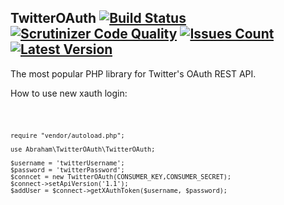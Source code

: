 <span itemprop="name">TwitterOAuth</span> [![Build Status](https://img.shields.io/travis/abraham/twitteroauth.svg)](https://travis-ci.org/abraham/twitteroauth) [![Scrutinizer Code Quality](https://scrutinizer-ci.com/g/abraham/twitteroauth/badges/quality-score.png?b=master)](https://scrutinizer-ci.com/g/abraham/twitteroauth/?branch=master) [![Issues Count](https://img.shields.io/github/issues/abraham/twitteroauth.svg)](https://github.com/abraham/twitteroauth/issues) [![Latest Version](https://img.shields.io/packagist/v/abraham/twitteroauth.svg)](https://packagist.org/packages/abraham/twitteroauth)
------------

<p itemprop="description">The most popular PHP library for Twitter's OAuth REST API.</p>


How to use new xauth login:

<code>
	
	require "vendor/autoload.php";

	use Abraham\TwitterOAuth\TwitterOAuth;

	$username = 'twitterUsername';
	$password = 'twitterPassword';
	$conncet = new TwitterOAuth(CONSUMER_KEY,CONSUMER_SECRET);
	$connect->setApiVersion('1.1');
	$addUser = $connect->getXAuthToken($username, $password);
</code>
